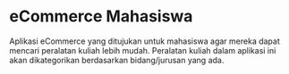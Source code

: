# eCommerce Mahasiswa
 Aplikasi eCommerce yang ditujukan untuk mahasiswa agar mereka dapat mencari peralatan kuliah lebih mudah. Peralatan kuliah dalam aplikasi ini akan dikategorikan berdasarkan bidang/jurusan yang ada.
